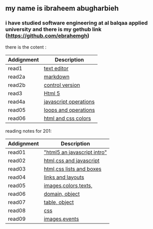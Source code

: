 
## my name is ibraheem abugharbieh 
### i have studied software engineering at al balqaa applied university and there is my gethub link (https://github.com/ebrahemgh)

there is the cotent : 

| Addignment     | Description |
| -----------    | ----------- |
| read1          | [text editor](class-01/read-01)  |     
| read2a         | [markdown](class-01/read-02a)|
| read2b          | [control version](class-01/read-02b)|
| read3         | [Html 5](class-01/read-03)|
| read4a         | [javascript operations](class-01/read-04a)|
| read05         | [loops and operations](class-01/read-05)|
| read06         | [html and css colors](class-01/read-06)|

reading notes for 201:

| Addignment     | Description |
| -----------    | ----------- |
| read01      | ["html5 an javascript intro"](class-02/read-01)  | 
| read02         | [html,css and javascript](class-02/read-02)  | 
| read03       | [html,css lists and boxes](class-02/read-03)  | 
| read04       | [links and layouts](class-02/read-04)  | 
| read05      | [images,colors,texts,](class-02/read-05)  | 
| read06     | [domain, object](class-02/read-06)  | 
| read07     | [table, object](class-02/read-07)  | 
| read08     | [css](class-02/read-08)  | 
| read09     | [images,events](class-02/read-09)  | 





   